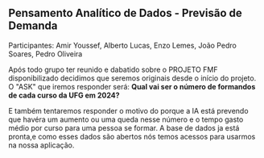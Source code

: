 ## Pensamento Analítico de Dados - Previsão de Demanda
Participantes: Amir Youssef, Alberto Lucas, Enzo Lemes, João Pedro Soares, Pedro Oliveira

Após todo grupo ter reunido e dabatido sobre o PROJETO FMF disponibilizado decidimos que seremos originais desde o início do projeto.
O "ASK" que iremos responder será: **Qual vai ser o número de formandos de cada curso da UFG em 2024?**

E também tentaremos responder o motivo do porque a IA está prevendo que havéra um aumento ou uma queda nesse número e o tempo gasto médio por curso para uma pessoa se formar. 
A base de dados ja está pronta,e como esses dados são abertos nós temos acessos para usarmos na nossa aplicação.
